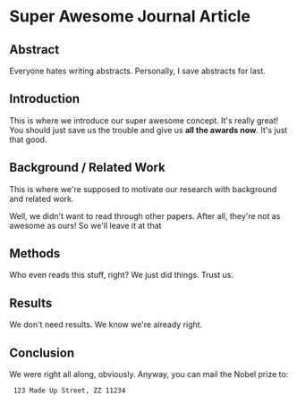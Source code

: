# Super Awesome Journal Article

## Abstract
Everyone hates writing abstracts. Personally, I save abstracts for last. 

## Introduction

This is where we introduce our super awesome concept. It's really great! You should just save us the trouble and give us **all the awards now**. It's just that good.



## Background / Related Work

This is where we're supposed to motivate our research with background and related work. 

Well, we didn't want to read through other papers. After all, they're not as awesome as ours! So we'll leave it at that

## Methods

Who even reads this stuff, right? We just did things. Trust us.

## Results
We don't need results. We know we're already right.


## Conclusion

We were right all along, obviously. Anyway, you can mail the Nobel prize to:

```
 123 Made Up Street, ZZ 11234
```

